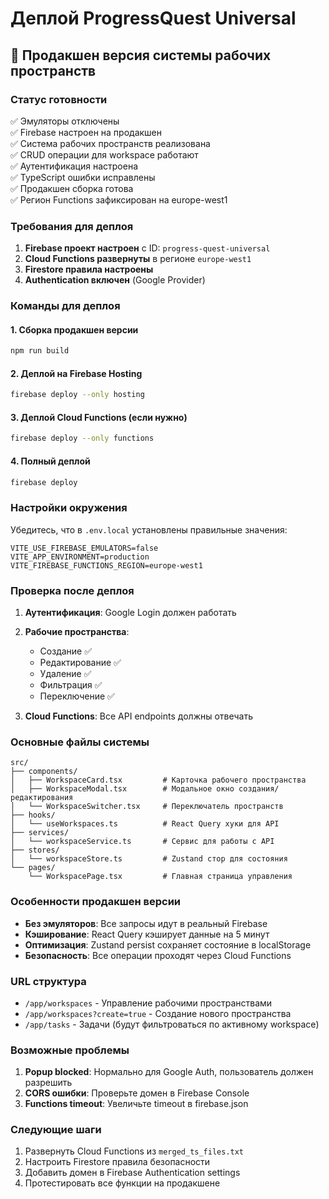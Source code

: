 # Деплой ProgressQuest Universal

## 🚀 Продакшен версия системы рабочих пространств

### Статус готовности
✅ Эмуляторы отключены  
✅ Firebase настроен на продакшен  
✅ Система рабочих пространств реализована  
✅ CRUD операции для workspace работают  
✅ Аутентификация настроена  
✅ TypeScript ошибки исправлены  
✅ Продакшен сборка готова  
✅ Регион Functions зафиксирован на europe-west1

### Требования для деплоя

1. **Firebase проект настроен** с ID: `progress-quest-universal`
2. **Cloud Functions развернуты** в регионе `europe-west1`
3. **Firestore правила настроены**
4. **Authentication включен** (Google Provider)

### Команды для деплоя

#### 1. Сборка продакшен версии
```bash
npm run build
```

#### 2. Деплой на Firebase Hosting
```bash
firebase deploy --only hosting
```

#### 3. Деплой Cloud Functions (если нужно)
```bash
firebase deploy --only functions
```

#### 4. Полный деплой
```bash
firebase deploy
```

### Настройки окружения

Убедитесь, что в `.env.local` установлены правильные значения:

```env
VITE_USE_FIREBASE_EMULATORS=false
VITE_APP_ENVIRONMENT=production
VITE_FIREBASE_FUNCTIONS_REGION=europe-west1
```

### Проверка после деплоя

1. **Аутентификация**: Google Login должен работать
2. **Рабочие пространства**: 
   - Создание ✅
   - Редактирование ✅
   - Удаление ✅
   - Фильтрация ✅
   - Переключение ✅

3. **Cloud Functions**: Все API endpoints должны отвечать

### Основные файлы системы

```
src/
├── components/
│   ├── WorkspaceCard.tsx         # Карточка рабочего пространства
│   ├── WorkspaceModal.tsx        # Модальное окно создания/редактирования
│   └── WorkspaceSwitcher.tsx     # Переключатель пространств
├── hooks/
│   └── useWorkspaces.ts          # React Query хуки для API
├── services/
│   └── workspaceService.ts       # Сервис для работы с API
├── stores/
│   └── workspaceStore.ts         # Zustand стор для состояния
└── pages/
    └── WorkspacePage.tsx         # Главная страница управления
```

### Особенности продакшен версии

- **Без эмуляторов**: Все запросы идут в реальный Firebase
- **Кэширование**: React Query кэширует данные на 5 минут
- **Оптимизация**: Zustand persist сохраняет состояние в localStorage
- **Безопасность**: Все операции проходят через Cloud Functions

### URL структура

- `/app/workspaces` - Управление рабочими пространствами
- `/app/workspaces?create=true` - Создание нового пространства
- `/app/tasks` - Задачи (будут фильтроваться по активному workspace)

### Возможные проблемы

1. **Popup blocked**: Нормально для Google Auth, пользователь должен разрешить
2. **CORS ошибки**: Проверьте домен в Firebase Console
3. **Functions timeout**: Увеличьте timeout в firebase.json

### Следующие шаги

1. Развернуть Cloud Functions из `merged_ts_files.txt`
2. Настроить Firestore правила безопасности
3. Добавить домен в Firebase Authentication settings
4. Протестировать все функции на продакшене

